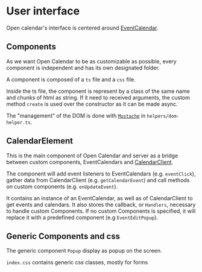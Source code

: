 # User interface

Open calendar's interface is centered around [EventCalendar](https://github.com/vkurko/calendar).


## Components

As we want Open Calendar to be as customizable as possible, every component is independent and has its own designated folder.

A component is composed of a `ts` file and a `css` file.

Inside the ts file, the component is represent by a class of the same name and chunks of html as string. If it need to received arguments, the custom method `create` is used over the constructor as it can be made async.

The "management" of the DOM is done with [`Mustache`](https://github.com/janl/mustache.js) in `helpers/dom-helper.ts`.


## CalendarElement
This is the main component of Open Calendar and server as a bridge between custom components, EventCalendars and [CalendarClient](./Interfacing-with-CalDAV-and-CardDAV.md#2-extract-the-events-and-vcards).

The component will add event listeners to EventCalendars (e.g. `eventClick`), gather data from CalendarClient (e.g. `getCalendarEvent`) and call methods on custom components (e.g. `onUpdateEvent`).

It contains an instance of an EventCalendar, as well as of CalendarClient to get events and calendars. It also stores the callback, or `Handlers`, necessary to handle custom Components.
If no custom Components is specified, it will replace it with a predefined component (e.g `EventEditPopup`).


## Generic Components and css

The generic component `Popup` display as popup on the screen.

`index.css` contains generic css classes, mostly for forms